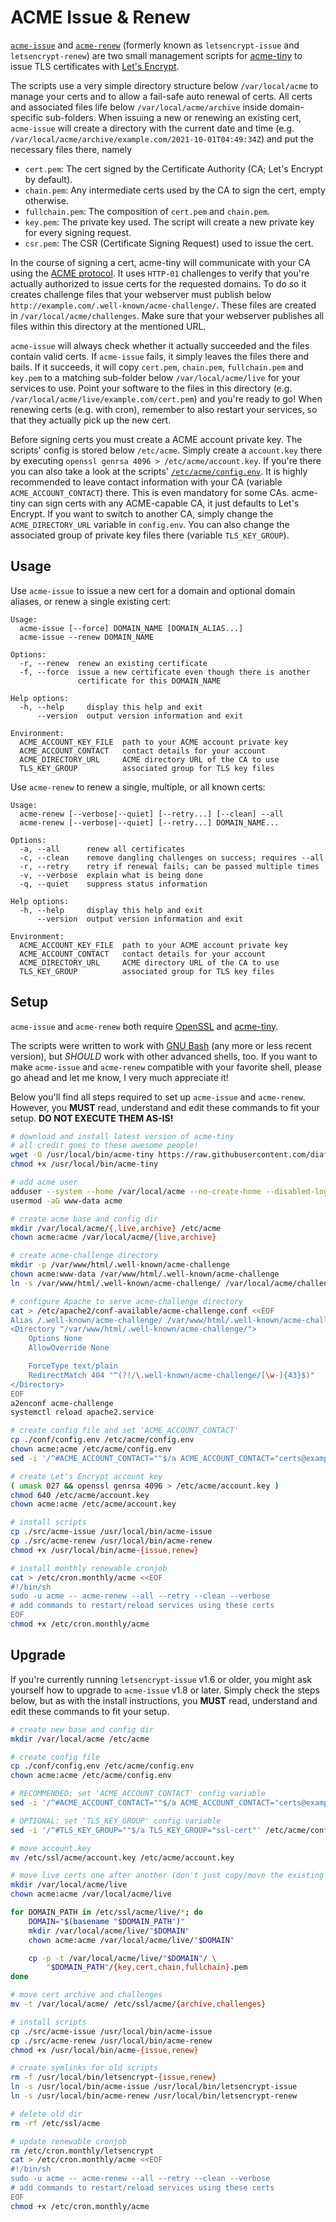 ACME Issue & Renew
==================

[`acme-issue`](./src/acme-issue) and [`acme-renew`](./src/acme-renew) (formerly known as `letsencrypt-issue` and `letsencrypt-renew`) are two small management scripts for [acme-tiny](https://github.com/diafygi/acme-tiny) to issue TLS certificates with [Let's Encrypt](https://letsencrypt.org/).

The scripts use a very simple directory structure below `/var/local/acme` to manage your certs and to allow a fail-safe auto renewal of certs. All certs and associated files life below `/var/local/acme/archive` inside domain-specific sub-folders. When issuing a new or renewing an existing cert, `acme-issue` will create a directory with the current date and time (e.g. `/var/local/acme/archive/example.com/2021-10-01T04:49:34Z`) and put the necessary files there, namely

* `cert.pem`: The cert signed by the Certificate Authority (CA; Let's Encrypt by default).
* `chain.pem`: Any intermediate certs used by the CA to sign the cert, empty otherwise.
* `fullchain.pem`: The composition of `cert.pem` and `chain.pem`.
* `key.pem`: The private key used. The script will create a new private key for every signing request.
* `csr.pem`: The CSR (Certificate Signing Request) used to issue the cert.

In the course of signing a cert, acme-tiny will communicate with your CA using the [ACME protocol](https://en.wikipedia.org/wiki/Automated_Certificate_Management_Environment). It uses `HTTP-01` challenges to verify that you're actually authorized to issue certs for the requested domains. To do so it creates challenge files that your webserver must publish below `http://example.com/.well-known/acme-challenge/`. These files are created in `/var/local/acme/challenges`. Make sure that your webserver publishes all files within this directory at the mentioned URL.

`acme-issue` will always check whether it actually succeeded and the files contain valid certs. If `acme-issue` fails, it simply leaves the files there and bails. If it succeeds, it will copy `cert.pem`, `chain.pem`, `fullchain.pem` and `key.pem` to a matching sub-folder below `/var/local/acme/live` for your services to use. Point your software to the files in this directory (e.g. `/var/local/acme/live/example.com/cert.pem`) and you're ready to go! When renewing certs (e.g. with cron), remember to also restart your services, so that they actually pick up the new cert.

Before signing certs you must create a ACME account private key. The scripts' config is stored below `/etc/acme`. Simply create a `account.key` there by executing `openssl genrsa 4096 > /etc/acme/account.key`. If you're there you can also take a look at the scripts' [`/etc/acme/config.env`](./conf/config.env). It is highly recommended to leave contact information with your CA (variable `ACME_ACCOUNT_CONTACT`) there. This is even mandatory for some CAs. acme-tiny can sign certs with any ACME-capable CA, it just defaults to Let's Encrypt. If you want to switch to another CA, simply change the `ACME_DIRECTORY_URL` variable in `config.env`. You can also change the associated group of private key files there (variable `TLS_KEY_GROUP`).

Usage
-----

Use `acme-issue` to issue a new cert for a domain and optional domain aliases, or renew a single existing cert:

```
Usage:
  acme-issue [--force] DOMAIN_NAME [DOMAIN_ALIAS...]
  acme-issue --renew DOMAIN_NAME

Options:
  -r, --renew  renew an existing certificate
  -f, --force  issue a new certificate even though there is another
               certificate for this DOMAIN_NAME

Help options:
  -h, --help     display this help and exit
      --version  output version information and exit

Environment:
  ACME_ACCOUNT_KEY_FILE  path to your ACME account private key
  ACME_ACCOUNT_CONTACT   contact details for your account
  ACME_DIRECTORY_URL     ACME directory URL of the CA to use
  TLS_KEY_GROUP          associated group for TLS key files
```

Use `acme-renew` to renew a single, multiple, or all known certs:

```
Usage:
  acme-renew [--verbose|--quiet] [--retry...] [--clean] --all
  acme-renew [--verbose|--quiet] [--retry...] DOMAIN_NAME...

Options:
  -a, --all      renew all certificates
  -c, --clean    remove dangling challenges on success; requires --all
  -r, --retry    retry if renewal fails; can be passed multiple times
  -v, --verbose  explain what is being done
  -q, --quiet    suppress status information

Help options:
  -h, --help     display this help and exit
      --version  output version information and exit

Environment:
  ACME_ACCOUNT_KEY_FILE  path to your ACME account private key
  ACME_ACCOUNT_CONTACT   contact details for your account
  ACME_DIRECTORY_URL     ACME directory URL of the CA to use
  TLS_KEY_GROUP          associated group for TLS key files
```

Setup
-----

`acme-issue` and `acme-renew` both require [OpenSSL](https://www.openssl.org/) and [acme-tiny](https://github.com/diafygi/acme-tiny).

The scripts were written to work with [GNU Bash](https://www.gnu.org/software/bash/) (any more or less recent version), but *SHOULD* work with other advanced shells, too. If you want to make `acme-issue` and `acme-renew` compatible with your favorite shell, please go ahead and let me know, I very much appreciate it!

Below you'll find all steps required to set up `acme-issue` and `acme-renew`. However, you **MUST** read, understand and edit these commands to fit your setup. **DO NOT EXECUTE THEM AS-IS!**

```sh
# download and install latest version of acme-tiny
# all credit goes to these awesome people!
wget -O /usr/local/bin/acme-tiny https://raw.githubusercontent.com/diafygi/acme-tiny/master/acme_tiny.py
chmod +x /usr/local/bin/acme-tiny

# add acme user
adduser --system --home /var/local/acme --no-create-home --disabled-login --disabled-password --group acme
usermod -aG www-data acme

# create acme base and config dir
mkdir /var/local/acme/{,live,archive} /etc/acme
chown acme:acme /var/local/acme/{live,archive}

# create acme-challenge directory
mkdir -p /var/www/html/.well-known/acme-challenge
chown acme:www-data /var/www/html/.well-known/acme-challenge
ln -s /var/www/html/.well-known/acme-challenge/ /var/local/acme/challenges

# configure Apache to serve acme-challenge directory
cat > /etc/apache2/conf-available/acme-challenge.conf <<EOF
Alias /.well-known/acme-challenge/ /var/www/html/.well-known/acme-challenge/
<Directory "/var/www/html/.well-known/acme-challenge/">
    Options None
    AllowOverride None

    ForceType text/plain
    RedirectMatch 404 "^(?!/\.well-known/acme-challenge/[\w-]{43}$)"
</Directory>
EOF
a2enconf acme-challenge
systemctl reload apache2.service

# create config file and set 'ACME_ACCOUNT_CONTACT'
cp ./conf/config.env /etc/acme/config.env
chown acme:acme /etc/acme/config.env
sed -i '/^#ACME_ACCOUNT_CONTACT=""$/a ACME_ACCOUNT_CONTACT="certs@example.com"' /etc/acme/config.env

# create Let's Encrypt account key
( umask 027 && openssl genrsa 4096 > /etc/acme/account.key )
chmod 640 /etc/acme/account.key
chown acme:acme /etc/acme/account.key

# install scripts
cp ./src/acme-issue /usr/local/bin/acme-issue
cp ./src/acme-renew /usr/local/bin/acme-renew
chmod +x /usr/local/bin/acme-{issue,renew}

# install monthly renewable cronjob
cat > /etc/cron.monthly/acme <<EOF
#!/bin/sh
sudo -u acme -- acme-renew --all --retry --clean --verbose
# add commands to restart/reload services using these certs
EOF
chmod +x /etc/cron.monthly/acme
```

Upgrade
-------

If you're currently running `letsencrypt-issue` v1.6 or older, you might ask yourself how to upgrade to `acme-issue` v1.8 or later. Simply check the steps below, but as with the install instructions, you **MUST** read, understand and edit these commands to fit your setup.

```sh
# create new base and config dir
mkdir /var/local/acme /etc/acme

# create config file
cp ./conf/config.env /etc/acme/config.env
chown acme:acme /etc/acme/config.env

# RECOMMENDED: set 'ACME_ACCOUNT_CONTACT' config variable
sed -i '/^#ACME_ACCOUNT_CONTACT=""$/a ACME_ACCOUNT_CONTACT="certs@example.com"' /etc/acme/config.env

# OPTIONAL: set 'TLS_KEY_GROUP' config variable
sed -i '/^#TLS_KEY_GROUP=""$/a TLS_KEY_GROUP="ssl-cert"' /etc/acme/config.env

# move account.key
mv /etc/ssl/acme/account.key /etc/acme/account.key

# move live certs one after another (don't just copy/move the existing dir)
mkdir /var/local/acme/live
chown acme:acme /var/local/acme/live

for DOMAIN_PATH in /etc/ssl/acme/live/*; do
    DOMAIN="$(basename "$DOMAIN_PATH")"
    mkdir /var/local/acme/live/"$DOMAIN"
    chown acme:acme /var/local/acme/live/"$DOMAIN"

    cp -p -t /var/local/acme/live/"$DOMAIN"/ \
        "$DOMAIN_PATH"/{key,cert,chain,fullchain}.pem
done

# move cert archive and challenges
mv -t /var/local/acme/ /etc/ssl/acme/{archive,challenges}

# install scripts
cp ./src/acme-issue /usr/local/bin/acme-issue
cp ./src/acme-renew /usr/local/bin/acme-renew
chmod +x /usr/local/bin/acme-{issue,renew}

# create symlinks for old scripts
rm -f /usr/local/bin/letsencrypt-{issue,renew}
ln -s /usr/local/bin/acme-issue /usr/local/bin/letsencrypt-issue
ln -s /usr/local/bin/acme-renew /usr/local/bin/letsencrypt-renew

# delete old dir
rm -rf /etc/ssl/acme

# update renewable cronjob
rm /etc/cron.monthly/letsencrypt
cat > /etc/cron.monthly/acme <<EOF
#!/bin/sh
sudo -u acme -- acme-renew --all --retry --clean --verbose
# add commands to restart/reload services using these certs
EOF
chmod +x /etc/cron.monthly/acme
```
